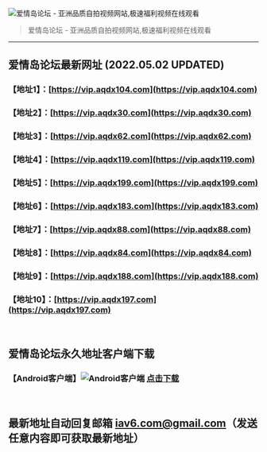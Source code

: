 ![爱情岛论坛 - 亚洲品质自拍视频网站,极速福利视频在线观看](http://ww1.sinaimg.cn/large/007drMcOgy1g5i6x3ua0xj30eg0393yo.jpg)
> 爱情岛论坛 - 亚洲品质自拍视频网站,极速福利视频在线观看

---

## 爱情岛论坛最新网址 (2022.05.02 UPDATED)
### 【地址1】：[https://vip.aqdx104.com](https://vip.aqdx104.com)
### 【地址2】：[https://vip.aqdx30.com](https://vip.aqdx30.com)
### 【地址3】：[https://vip.aqdx62.com](https://vip.aqdx62.com)
### 【地址4】：[https://vip.aqdx119.com](https://vip.aqdx119.com)
### 【地址5】：[https://vip.aqdx199.com](https://vip.aqdx199.com)
### 【地址6】：[https://vip.aqdx183.com](https://vip.aqdx183.com)
### 【地址7】：[https://vip.aqdx88.com](https://vip.aqdx88.com)
### 【地址8】：[https://vip.aqdx84.com](https://vip.aqdx84.com)
### 【地址9】：[https://vip.aqdx188.com](https://vip.aqdx188.com)
### 【地址10】：[https://vip.aqdx197.com](https://vip.aqdx197.com)
<br>

## 爱情岛论坛永久地址客户端下载
### 【Android客户端】![Android客户端](https://ww1.sinaimg.cn/large/007drMcOgy1fzljgv278jj300f00ia9t.jpg) [点击下载](https://app.aqdlt.app/v1/aqdlt_android_0828.apk)

<br>

## 最新地址自动回复邮箱 [iav6.com@gmail.com](mailto:iav6.com@gmail.com)（发送任意内容即可获取最新地址）
